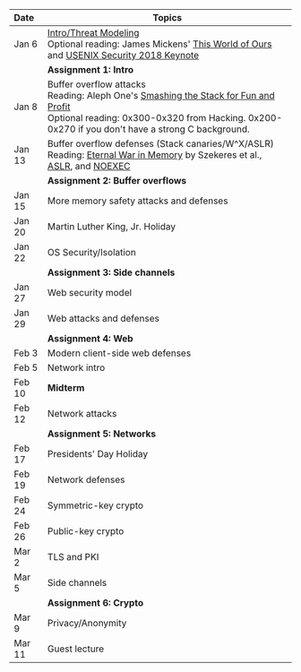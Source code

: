 **Date**    | <center>**Topics**</center>
:-----------|:--------------------------------
Jan  6      |[Intro/Threat Modeling](slides/1-introduction.pdf) <br/> Optional reading: James Mickens' [This World of Ours](https://www.usenix.org/system/files/1401_08-12_mickens.pdf) and [USENIX Security 2018 Keynote](https://www.usenix.org/conference/usenixsecurity18/presentation/mickens)
            | **Assignment 1: Intro**
Jan  8      | Buffer overflow attacks <br/> Reading: Aleph One's [Smashing the Stack for Fun and Profit](http://phrack.org/issues/49/14.html#article) <br/> Optional reading: 0x300-0x320 from Hacking. 0x200-0x270 if you don't have a strong C background.
Jan 13      | Buffer overflow defenses (Stack canaries/W^X/ASLR) <br/> Reading: [Eternal War in Memory](https://www.nebelwelt.net/publications/files/13Oakland.pdf) by Szekeres et al., [ASLR](https://pax.grsecurity.net/docs/aslr.txt), and [NOEXEC](https://pax.grsecurity.net/docs/noexec.txt)
            | **Assignment 2: Buffer overflows**
Jan 15      | More memory safety attacks and defenses
Jan 20      | Martin Luther King, Jr. Holiday
Jan 22      | OS Security/Isolation
            | **Assignment 3: Side channels**
Jan 27      | Web security model
Jan 29      | Web attacks and defenses
            | **Assignment 4: Web**
Feb  3      | Modern client-side web defenses
Feb  5      | Network intro
Feb 10      | **Midterm**
Feb 12      | Network attacks
            | **Assignment 5: Networks**
Feb 17      | Presidents' Day Holiday
Feb 19      | Network defenses
Feb 24      | Symmetric-key crypto
Feb 26      | Public-key crypto
Mar  2      | TLS and PKI
Mar  5      | Side channels
            | **Assignment 6: Crypto**
Mar  9      | Privacy/Anonymity
Mar 11      | Guest lecture
